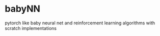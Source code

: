 # babyNN
pytorch like baby neural net and reinforcement learning algorithms with scratch implementations
